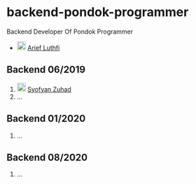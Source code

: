 # backend-pondok-programmer
Backend Developer Of Pondok Programmer

- <img src="https://github.com/ariefluthfi79.png" width="20px"> [Arief Luthfi](https://github.com/AriefLuthfi79)

## Backend 06/2019
 1. <img src="https://github.com/syofyanzuhad.png" width="20px"> [Syofyan Zuhad](https://github.com/syofyanzuhad)
 2. ...
 
## Backend 01/2020
 1. ...
 
## Backend 08/2020
 1. ...
